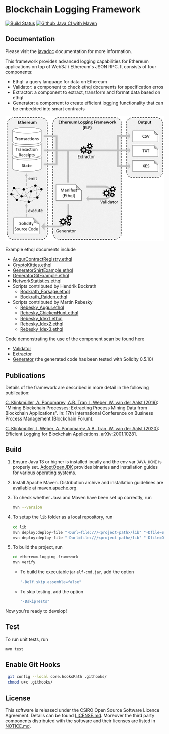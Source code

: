 # Blockchain Logging Framework

[![Build Status](https://elf-ci.rohrschacht.de/job/BLF/badge/icon?subject=Jenkins%20CI)](https://elf-ci.rohrschacht.de/job/BLF) [![Github Java CI with Maven](https://github.com/ADSP-2020/Blockchain-Logging-Framework/workflows/Java%20CI%20with%20Maven/badge.svg)](https://github.com/TU-ADSP/Blockchain-Logging-Framework/actions?query=workflow%3A%22Java+CI+with+Maven%22)

## Documentation

Please visit the [javadoc](https://tu-adsp.github.io/BLF-Javadoc/master/index.html) documentation for more information.

This framework provides advanced logging capabilities for Ethereum applications on top of Web3J / Ethereum's JSON RPC. It consists of four components:

- Ethql: a query language for data on Ethereum
- Validator: a component to check ethql documents for specification erros
- Extractor: a component to extract, transform and format data based on ethql
- Generator: a component to create efficient logging functionality that can be embedded into smart contracts

![](framework.png)

Example ethql documents include
- [AugurContractRegistry.ethql](./src/main/resources/AugurContractRegistry.ethql)
- [CryptoKitties.ethql](./src/main/resources/CryptoKitties.ethql)
- [GeneratorShirtExample.ethql](./src/main/resources/GeneratorGitExample.ethql)
- [GeneratorGitExample.ethql](./src/main/resources/GeneratorShirtExample.ethql)
- [NetworkStatistics.ethql](./src/main/resources/NetworkStatistics.ethql)
- Scripts contributed by Hendrik Bockrath
  - [Bockrath_Forsage.ethql](./src/main/resources/Bockrath_Forsage.ethql)
  - [Bockrath_Raiden.ethql](./src/main/resources/Bockrath_Raiden.ethql)
- Scripts contributed by Martin Rebesky
  - [Rebesky_Augur.ethql](./src/main/resources/Rebesky_Augur.ethql)
  - [Rebesky_ChickenHunt.ethql](./src/main/resources/Rebesky_ChickenHunt.ethql)
  - [Rebesky_Idex1.ethql](./src/main/resources/Rebesky_Idex1.ethql)
  - [Rebesky_Idex2.ethql](./src/main/resources/Rebesky_Idex2.ethql)
  - [Rebesky_Idex3.ethql](./src/main/resources/Rebesky_Idex3.ethql)

Code demonstrating the use of the component scan be found here
- [Validator](src/main/java/au/csiro/data61/aap/samples/ValidatorTest.java)
- [Extractor](src/main/java/au/csiro/data61/aap/samples/ExtractorTest.java)
- [Generator](src/main/java/au/csiro/data61/aap/samples/GeneratorTest.java) (the generated code has been tested with Solidity 0.5.10)

## Publications

Details of the framework are described in more detail in the following publication:

[C. Klinkmüller, A. Ponomarev, A.B. Tran, I. Weber, W. van der Aalst (2019)](https://www.researchgate.net/publication/335399009_Mining_Blockchain_Processes_Extracting_Process_Mining_Data_from_Blockchain_Applications): "Mining Blockchain Processes: Extracting Process Mining Data from Blockchain Applications". In: 17th International Conference on Business Process Management (Blockchain Forum).

[C. Klinkmüller, I. Weber, A. Ponomarev, A.B. Tran, W. van der Aalst (2020)](https://arxiv.org/abs/2001.10281): Efficient Logging for Blockchain Applications. 	arXiv:2001.10281.

## Build

1. Ensure Java 13 or higher is installed locally and the env var `JAVA_HOME` is properly set. [AdoptOpenJDK](https://adoptopenjdk.net/installation.html) provides binaries and installation guides for various operating systems.

2. Install Apache Maven. Distribution archive and installation guidelines are available at [maven.apache.org](https://maven.apache.org/index.html).

3. To check whether Java and Maven have been set up correctly, run
    ```bash
    mvn --version
    ```

4. To setup the ```lib``` folder as a local repository, run
    ```bash
    cd lib
    mvn deploy:deploy-file "-Durl=file:///<project-path>/lib" "-Dfile=Spex.jar" "-DgroupId=org.deckfour" "-DartifactId=spex" "-Dversion=1.0" "-Dpackaging=jar"
    mvn deploy:deploy-file "-Durl=file:///<project-path>/lib" "-Dfile=OpenXES-20181205.jar" "-DgroupId=org.deckfour" "-DartifactId=open-xes" "-Dversion=1.0" "-Dpackaging=jar"
    ```
   
6. To build the project, run
    ```bash
    cd ethereum-logging-framework
    mvn verify
    ```
    - To build the executable jar ```elf-cmd.jar```, add the option
      ```bash
      "-Delf.skip.assemble=false"
      ``` 
    - To skip testing, add the option
      ```bash
      "-DskipTests"
      ``` 

Now you're ready to develop!

## Test

To run unit tests, run
```bash
mvn test
```
## Enable Git Hooks

```bash
 git config --local core.hooksPath .githooks/
 chmod u+x .githooks/
```

## License

This software is released under the CSIRO Open Source Software Licence Agreement. Details can be found [LICENSE.md](LICENSE.md). Moreover the third party components distributed with the software and their licenses are listed in [NOTICE.md](NOTICE.md).


